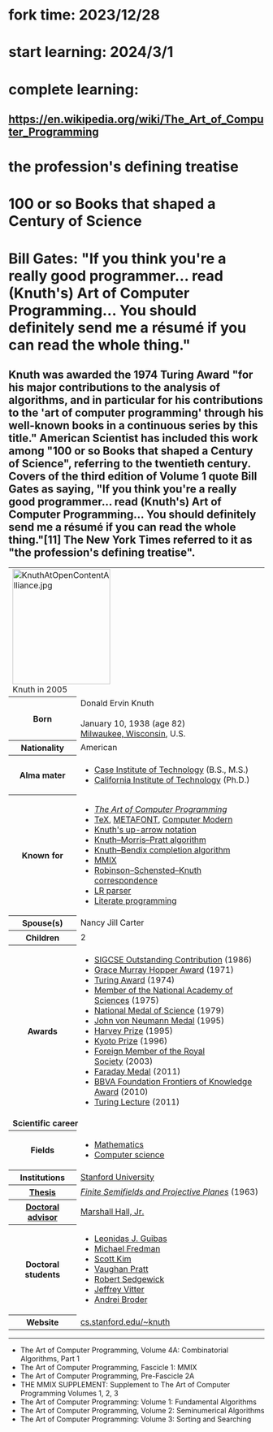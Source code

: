 # fork time: 2023/12/28
# start learning: 2024/3/1
# complete learning:

## https://en.wikipedia.org/wiki/The_Art_of_Computer_Programming
# the profession's defining treatise
# 100 or so Books that shaped a Century of Science
# Bill Gates: "If you think you're a really good programmer… read (Knuth's) Art of Computer Programming… You should definitely send me a résumé if you can read the whole thing."

## Knuth was awarded the 1974 Turing Award "for his major contributions to the analysis of algorithms, and in particular for his contributions to the 'art of computer programming' through his well-known books in a continuous series by this title." American Scientist has included this work among "100 or so Books that shaped a Century of Science", referring to the twentieth century. Covers of the third edition of Volume 1 quote Bill Gates as saying, "If you think you're a really good programmer… read (Knuth's) Art of Computer Programming… You should definitely send me a résumé if you can read the whole thing."[11] The New York Times referred to it as "the profession's defining treatise".


<table class="infobox biography vcard">
<tbody>
<tr>
<td colspan="2"><a class="image" href="1.jpg"><img src="1.jpg" srcset="1.jpg" alt="KnuthAtOpenContentAlliance.jpg" width="192" height="227" data-file-width="427" data-file-height="505" /></a>
<div>Knuth in 2005</div>
</td>
</tr>
<tr>
<th scope="row">Born</th>
<td>
<div class="nickname">Donald Ervin Knuth</div>
<br />January 10, 1938<span class="noprint ForceAgeToShow">&nbsp;(age&nbsp;82)</span><br />
<div class="birthplace"><a title="Milwaukee" href="https://en.wikipedia.org/wiki/Milwaukee">Milwaukee, Wisconsin</a>, U.S.</div>
</td>
</tr>
<tr>
<th scope="row">Nationality</th>
<td class="category">American</td>
</tr>
<tr>
<th scope="row">Alma&nbsp;mater</th>
<td>
<div class="plainlist">
<ul>
<li><a title="Case Western Reserve University" href="https://en.wikipedia.org/wiki/Case_Western_Reserve_University">Case Institute of Technology</a>&nbsp;(B.S., M.S.)</li>
<li><a title="California Institute of Technology" href="https://en.wikipedia.org/wiki/California_Institute_of_Technology">California Institute of Technology</a>&nbsp;(Ph.D.)</li>
</ul>
</div>
</td>
</tr>
<tr>
<th scope="row">Known&nbsp;for</th>
<td>
<div class="plainlist">
<ul>
<li><em><a title="The Art of Computer Programming" href="https://en.wikipedia.org/wiki/The_Art_of_Computer_Programming">The Art of Computer Programming</a></em></li>
<li><a title="TeX" href="https://en.wikipedia.org/wiki/TeX">TeX</a>,&nbsp;<a class="mw-redirect" title="METAFONT" href="https://en.wikipedia.org/wiki/METAFONT">METAFONT</a>,&nbsp;<a title="Computer Modern" href="https://en.wikipedia.org/wiki/Computer_Modern">Computer Modern</a></li>
<li><a title="Knuth's up-arrow notation" href="https://en.wikipedia.org/wiki/Knuth%27s_up-arrow_notation">Knuth's up-arrow notation</a></li>
<li><a title="Knuth&ndash;Morris&ndash;Pratt algorithm" href="https://en.wikipedia.org/wiki/Knuth%E2%80%93Morris%E2%80%93Pratt_algorithm">Knuth&ndash;Morris&ndash;Pratt algorithm</a></li>
<li><a title="Knuth&ndash;Bendix completion algorithm" href="https://en.wikipedia.org/wiki/Knuth%E2%80%93Bendix_completion_algorithm">Knuth&ndash;Bendix completion algorithm</a></li>
<li><a title="MMIX" href="https://en.wikipedia.org/wiki/MMIX">MMIX</a></li>
<li><a title="Robinson&ndash;Schensted&ndash;Knuth correspondence" href="https://en.wikipedia.org/wiki/Robinson%E2%80%93Schensted%E2%80%93Knuth_correspondence">Robinson&ndash;Schensted&ndash;Knuth correspondence</a></li>
<li><a title="LR parser" href="https://en.wikipedia.org/wiki/LR_parser">LR parser</a></li>
<li><a title="Literate programming" href="https://en.wikipedia.org/wiki/Literate_programming">Literate programming</a></li>
</ul>
</div>
</td>
</tr>
<tr>
<th scope="row"><span class="nowrap">Spouse(s)</span></th>
<td>Nancy Jill Carter</td>
</tr>
<tr>
<th scope="row">Children</th>
<td>2</td>
</tr>
<tr>
<th scope="row">Awards</th>
<td>
<div class="plainlist">
<ul>
<li><a class="mw-redirect" title="Outstanding Contribution to Computer Science Education" href="https://en.wikipedia.org/wiki/Outstanding_Contribution_to_Computer_Science_Education">SIGCSE Outstanding Contribution</a>&nbsp;(1986)</li>
<li><a title="Grace Murray Hopper Award" href="https://en.wikipedia.org/wiki/Grace_Murray_Hopper_Award">Grace Murray Hopper Award</a>&nbsp;(1971)</li>
<li><a title="Turing Award" href="https://en.wikipedia.org/wiki/Turing_Award">Turing Award</a>&nbsp;(1974)</li>
<li><a title="Member of the National Academy of Sciences" href="https://en.wikipedia.org/wiki/Member_of_the_National_Academy_of_Sciences">Member of the National Academy of Sciences</a>&nbsp;(1975)</li>
<li><a title="National Medal of Science" href="https://en.wikipedia.org/wiki/National_Medal_of_Science">National Medal of Science</a>&nbsp;(1979)</li>
<li><a class="mw-redirect" title="John von Neumann Medal" href="https://en.wikipedia.org/wiki/John_von_Neumann_Medal">John von Neumann Medal</a>&nbsp;(1995)</li>
<li><a title="Harvey Prize" href="https://en.wikipedia.org/wiki/Harvey_Prize">Harvey Prize</a>&nbsp;(1995)</li>
<li><a title="Kyoto Prize" href="https://en.wikipedia.org/wiki/Kyoto_Prize">Kyoto Prize</a>&nbsp;(1996)</li>
<li><a class="mw-redirect" title="Foreign Member of the Royal Society" href="https://en.wikipedia.org/wiki/Foreign_Member_of_the_Royal_Society">Foreign Member of the Royal Society</a>&nbsp;(2003)</li>
<li><a class="mw-redirect" title="Faraday Medal" href="https://en.wikipedia.org/wiki/Faraday_Medal">Faraday Medal</a>&nbsp;(2011)</li>
<li><a class="mw-redirect" title="BBVA Foundation Frontiers of Knowledge Award" href="https://en.wikipedia.org/wiki/BBVA_Foundation_Frontiers_of_Knowledge_Award">BBVA Foundation Frontiers of Knowledge Award</a>&nbsp;(2010)</li>
<li><a class="mw-redirect" title="Turing Lecture" href="https://en.wikipedia.org/wiki/Turing_Lecture">Turing Lecture</a>&nbsp;(2011)</li>
</ul>
</div>
</td>
</tr>
<tr>
<td colspan="2"><strong>Scientific career</strong></td>
</tr>
<tr>
<th scope="row">Fields</th>
<td class="category">
<div class="plainlist">
<ul>
<li><a title="Mathematics" href="https://en.wikipedia.org/wiki/Mathematics">Mathematics</a></li>
<li><a title="Computer science" href="https://en.wikipedia.org/wiki/Computer_science">Computer science</a></li>
</ul>
</div>
</td>
</tr>
<tr>
<th scope="row">Institutions</th>
<td><a title="Stanford University" href="https://en.wikipedia.org/wiki/Stanford_University">Stanford University</a></td>
</tr>
<tr>
<th scope="row"><a title="Thesis" href="https://en.wikipedia.org/wiki/Thesis">Thesis</a></th>
<td><a class="external text" href="1.pdf" rel="nofollow"><em>Finite Semifields and Projective Planes</em></a>&nbsp;(1963)</td>
</tr>
<tr>
<th scope="row"><a title="Doctoral advisor" href="https://en.wikipedia.org/wiki/Doctoral_advisor">Doctoral advisor</a></th>
<td><a title="Marshall Hall (mathematician)" href="https://en.wikipedia.org/wiki/Marshall_Hall_(mathematician)">Marshall Hall, Jr.</a></td>
</tr>
<tr>
<th scope="row">Doctoral students</th>
<td>
<div class="plainlist">
<ul>
<li><a title="Leonidas J. Guibas" href="https://en.wikipedia.org/wiki/Leonidas_J._Guibas">Leonidas J. Guibas</a></li>
<li><a title="Michael Fredman" href="https://en.wikipedia.org/wiki/Michael_Fredman">Michael Fredman</a></li>
<li><a title="Scott Kim" href="https://en.wikipedia.org/wiki/Scott_Kim">Scott Kim</a></li>
<li><a title="Vaughan Pratt" href="https://en.wikipedia.org/wiki/Vaughan_Pratt">Vaughan Pratt</a></li>
<li><a title="Robert Sedgewick (computer scientist)" href="https://en.wikipedia.org/wiki/Robert_Sedgewick_(computer_scientist)">Robert Sedgewick</a></li>
<li><a title="Jeffrey Vitter" href="https://en.wikipedia.org/wiki/Jeffrey_Vitter">Jeffrey Vitter</a></li>
<li><a title="Andrei Broder" href="https://en.wikipedia.org/wiki/Andrei_Broder">Andrei Broder</a></li>
</ul>
</div>
</td>
</tr>
<tr>
<th scope="row">Website</th>
<td><span class="url"><a class="external text" href="https://cs.stanford.edu/~knuth" rel="nofollow">cs<wbr />.stanford<wbr />.edu<wbr />/~knuth</a></span></td>
</tr>
</tbody>
</table>


<hr>


<ul>
 <li><a target="_blank" href="https://github.com/manjunath5496/The-Art-of-Computer-Programming-Books/blob/master/aoc(1).pdf" style="text-decoration:none;">The Art of Computer Programming, Volume 4A: Combinatorial Algorithms, Part 1</a></li>
  
<li><a target="_blank" href="https://github.com/manjunath5496/The-Art-of-Computer-Programming-Books/blob/master/aoc(2).pdf" style="text-decoration:none;">The Art of Computer Programming, Fascicle 1: MMIX </a></li>  
  
<li><a target="_blank" href="https://github.com/manjunath5496/The-Art-of-Computer-Programming-Books/blob/master/aoc(3).pdf" style="text-decoration:none;">The Art of Computer Programming, Pre-Fascicle 2A</a></li>

 
<li><a target="_blank" href="https://github.com/manjunath5496/The-Art-of-Computer-Programming-Books/blob/master/aoc(4).pdf" style="text-decoration:none;">THE MMIX SUPPLEMENT: Supplement to The Art of Computer Programming Volumes 1, 2, 3</a></li>
                               
  <li><a target="_blank" href="https://github.com/manjunath5496/The-Art-of-Computer-Programming-Books/blob/master/aoc(5).pdf" style="text-decoration:none;">The Art of Computer Programming: Volume 1: Fundamental Algorithms  </a></li>   

 <li><a target="_blank" href="https://github.com/manjunath5496/The-Art-of-Computer-Programming-Books/blob/master/aoc(6).pdf" style="text-decoration:none;">The Art of Computer Programming, Volume 2: Seminumerical Algorithms</a></li>
                <li><a target="_blank" href="https://github.com/manjunath5496/The-Art-of-Computer-Programming-Books/blob/master/aoc(7).pdf" style="text-decoration:none;">The Art of Computer Programming: Volume 3: Sorting and Searching</a></li>  
         
</ul>
